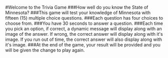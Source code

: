 #Welcome to the Trivia Game
###How well do you know the State of Minnesota?
###This game will test your knowledge of Minnesota with fifteen (15) multiple choice questions.
###Each question has four choices to choose from. 
###You have 30 seconds to answer a question.
###Each time you pick an option, if correct, a dynamic message will display along with an image of the answer. If wrong, the correct answer will display along with it's image. If you run out of time, the correct answer will also display along with it's image. 
###At the end of the game, your result will be provided and you will be given the change to play again.
